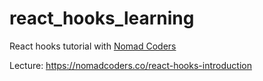 # react_hooks_learning

React hooks tutorial with [Nomad Coders](https://nomadcoders.co)

Lecture: <https://nomadcoders.co/react-hooks-introduction>
